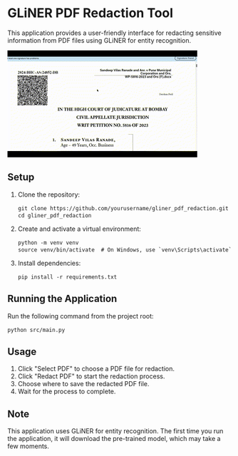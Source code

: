 # GLiNER PDF Redaction Tool

This application provides a user-friendly interface for redacting sensitive information from PDF files using GLiNER for entity recognition.

![Before and After Redaction](./Before-After.gif)

## Setup

1. Clone the repository:
   ```
   git clone https://github.com/yourusername/gliner_pdf_redaction.git
   cd gliner_pdf_redaction
   ```

2. Create and activate a virtual environment:
   ```
   python -m venv venv
   source venv/bin/activate  # On Windows, use `venv\Scripts\activate`
   ```

3. Install dependencies:
   ```
   pip install -r requirements.txt
   ```

## Running the Application

Run the following command from the project root:

```
python src/main.py
```

## Usage

1. Click "Select PDF" to choose a PDF file for redaction.
2. Click "Redact PDF" to start the redaction process.
3. Choose where to save the redacted PDF file.
4. Wait for the process to complete.

## Note

This application uses GLiNER for entity recognition. The first time you run the application, it will download the pre-trained model, which may take a few moments.
